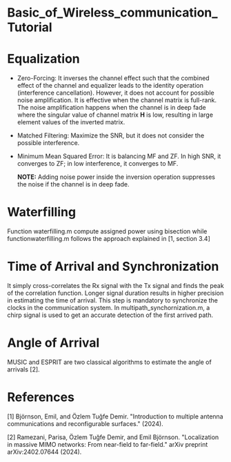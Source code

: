 # Basic_of_Wireless_communication_Tutorial

# Equalization
- Zero-Forcing:
  It inverses the channel effect such that the combined effect of the channel and equalizer leads to the identity operation (interference cancellation). However, it does not account for possible noise amplification. It is effective when the channel matrix is full-rank. The noise amplification happens when the channel is in deep fade where the singular value of channel matrix **H** is low, resulting in large element values of the inverted matrix. 
- Matched Filtering:
   Maximize the SNR, but it does not consider the possible interference.
- Minimum Mean Squared Error:
   It is balancing MF and ZF. In high SNR, it converges to ZF; in low interference, it converges to MF.
  
  **NOTE:** Adding noise power inside the inversion operation suppresses the noise if the channel is in deep fade.

# Waterfilling
  Function waterfilling.m compute assigned power using bisection while functionwaterfilling.m follows the approach explained in [1, section 3.4]

# Time of Arrival and Synchronization
It simply cross-correlates the Rx signal with the Tx signal and finds the peak of the correlation function. Longer signal duration results in higher precision in estimating the time of arrival. This step is mandatory to synchronize the clocks in the communication system. In multipath_synchornization.m, a chirp signal is used to get an accurate detection of the first arrived path.

# Angle of Arrival 
MUSIC and ESPRIT are two classical algorithms to estimate the angle of arrivals [2]. 

# References
[1] Björnson, Emil, and Özlem Tuğfe Demir. "Introduction to multiple antenna communications and reconfigurable surfaces." (2024). 

[2] Ramezani, Parisa, Özlem Tuğfe Demir, and Emil Björnson. "Localization in massive MIMO networks: From near-field to far-field." arXiv preprint arXiv:2402.07644 (2024).
